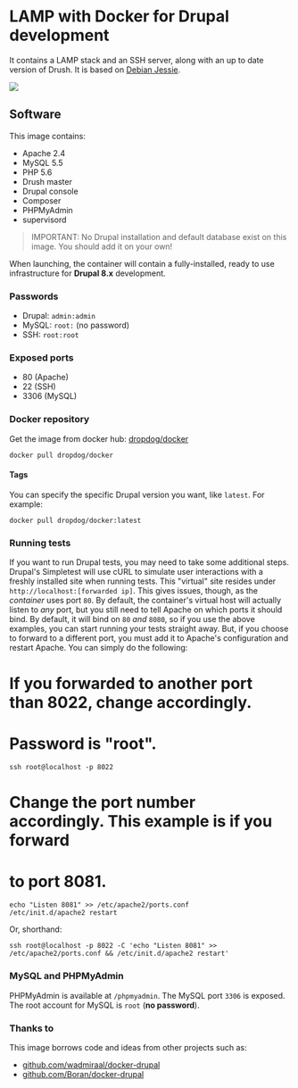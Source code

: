 LAMP with Docker for Drupal development
========================================

It contains a LAMP stack and an SSH server, along with an up to date version of Drush. It is based on [Debian Jessie](https://wiki.debian.org/DebianJessie).

[![](https://badge.imagelayers.io/dropdog/docker:latest.svg)](https://imagelayers.io/?images=dropdog/docker:latest 'Get your own badge on imagelayers.io')

Software
---------

This image contains:

* Apache 2.4
* MySQL 5.5
* PHP 5.6
* Drush master
* Drupal console
* Composer
* PHPMyAdmin
* supervisord

> IMPORTANT: No Drupal installation and default database exist on this image. You should add it on your own!

When launching, the container will contain a fully-installed, ready to use infrastructure for **Drupal 8.x** development.

### Passwords

* Drupal: `admin:admin`
* MySQL: `root:` (no password)
* SSH: `root:root`

### Exposed ports

* 80 (Apache)
* 22 (SSH)
* 3306 (MySQL)


### Docker repository

Get the image from docker hub: [dropdog/docker](https://hub.docker.com/r/dropdog/docker/)

```docker pull dropdog/docker```

#### Tags

You can specify the specific Drupal version you want, like `latest`. For example:

```docker pull dropdog/docker:latest```

### Running tests

If you want to run Drupal tests, you may need to take some additional steps.
Drupal's Simpletest will use cURL to simulate user interactions with a freshly installed site when running tests. This "virtual" site resides under `http://localhost:[forwarded ip]`. This gives issues, though, as the *container* uses port `80`. 
By default, the container's virtual host will actually listen to *any* port, but you still need to tell Apache on which ports it should bind. By default, it will bind on `80` *and* `8080`, so if you use the above examples, you can start running your tests straight away. 
But, if you choose to forward to a different port, you must add it to Apache's configuration and restart Apache. You can simply do the following:

  # If you forwarded to another port than 8022, change accordingly.
  # Password is "root".
  ```
  ssh root@localhost -p 8022
  ```
  # Change the port number accordingly. This example is if you forward
  # to port 8081.
  ```
  echo "Listen 8081" >> /etc/apache2/ports.conf
  /etc/init.d/apache2 restart
  ```

Or, shorthand:

  ```ssh root@localhost -p 8022 -C 'echo "Listen 8081" >> /etc/apache2/ports.conf && /etc/init.d/apache2 restart'```

### MySQL and PHPMyAdmin

PHPMyAdmin is available at `/phpmyadmin`. 
The MySQL port `3306` is exposed. 
The root account for MySQL is `root` (**no password**).

### Thanks to
This image borrows code and ideas from other projects such as:

 - [github.com/wadmiraal/docker-drupal](https://github.com/wadmiraal/docker-drupal)
 - [github.com/Boran/docker-drupal](https://github.com/Boran/docker-drupal)

